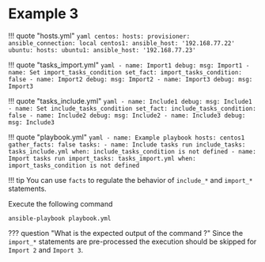 # Example 3

!!! quote "hosts.yml"
    ```yaml
    centos:
      hosts:
        provisioner:
          ansible_connection: local
        centos1:
          ansible_host: '192.168.77.22'
    ubuntu:
      hosts:
        ubuntu1:
          ansible_host: '192.168.77.23'
    ```

!!! quote "tasks_import.yml"
    ```yaml
    - name: Import1
      debug:
        msg: Import1
    - name: Set import_tasks_condition
      set_fact:
        import_tasks_condition: false
    - name: Import2
      debug:
        msg: Import2
    - name: Import3
      debug:
        msg: Import3
    ```

!!! quote "tasks_include.yml"
    ```yaml
    - name: Include1
      debug:
        msg: Include1
    - name: Set include_tasks_condition
      set_fact:
        include_tasks_condition: false
    - name: Include2
      debug:
        msg: Include2
    - name: Include3
      debug:
        msg: Include3
    ```

!!! quote "playbook.yml"
    ```yaml
    - name: Example playbook
      hosts: centos1
      gather_facts: false
      tasks:
        - name: Include tasks run
          include_tasks: tasks_include.yml
          when: include_tasks_condition is not defined
        - name: Import tasks run
          import_tasks: tasks_import.yml
          when: import_tasks_condition is not defined
    ```

!!! tip
    You can use `facts` to regulate the behavior of `include_*` and `import_*` statements.

Execute the following command
```
ansible-playbook playbook.yml
```

??? question "What is the expected output of the command ?"
    Since the `import_*` statements are pre-processed the execution should be skipped for `Import 2` and `Import 3`.
